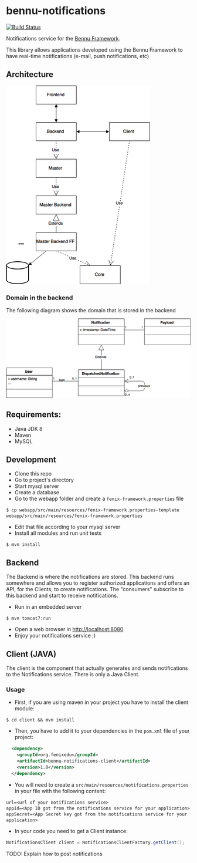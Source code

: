 # bennu-notifications
[![Build Status](https://travis-ci.org/samfcmc/bennu-notifications.svg?branch=master)](https://travis-ci.org/samfcmc/bennu-notifications)

Notifications service for the
[Bennu Framework](https://github.com/FenixEdu/bennu).

This library allows applications developed using the Bennu Framework to have real-time notifications (e-mail, push notifications, etc)

## Architecture
![Architecture](https://raw.githubusercontent.com/samfcmc/bennu-notifications/master/architecture.png)

### Domain in the backend
The following diagram shows the domain that is stored in the backend

![Domain](https://raw.githubusercontent.com/samfcmc/bennu-notifications/master/domain-backend.png)

## Requirements:
* Java JDK 8
* Maven
* MySQL

## Development
* Clone this repo
* Go to project's directory
* Start mysql server
* Create a database
* Go to the webapp folder and create a ```fenix-framework.properties``` file
```
$ cp webapp/src/main/resources/fenix-framework.properties-template webapp/src/main/resources/fenix-framework.properties
```
* Edit that file according to your mysql server
* Install all modules and run unit tests
```
$ mvn install
```

## Backend
The Backend is where the notifications are stored.
This backend runs somewhere and allows you to register authorized applications and offers an API, for the Clients, to create notifications. The "consumers" subscribe to this backend and start to receive notifications.

* Run in an embedded server
```
$ mvn tomcat7:run
```
* Open a web browser in [http://localhost:8080](http://localhost:8080)
* Enjoy your notifications service ;)

## Client (JAVA)
The client is the component that actually generates and sends notifications to the Notifications service.
There is only a Java Client.
### Usage
* First, if you are using maven in your project you have to install
the client module:
```
$ cd client && mvn install
```
* Then, you have to add it to your dependencies in the ```pom.xml``` file of your project:
```xml
  <dependency>
    <groupId>org.fenixedu</groupId>
    <artifactId>bennu-notifications-client</artifactId>
    <version>1.0</version>
  </dependency>
```

* You will need to create a ```src/main/resources/notifications.properties``` in your file with the following content:
```
url=<url of your notifications service>
appId=<App ID got from the notifications service for your application>
appSecret=<App Secret key got from the notifications service for your application>
```

* In your code you need to get a Client instance:
```java
NotificationsClient client = NotificationsClientFactory.getClient();
```

TODO: Explain how to post notifications
